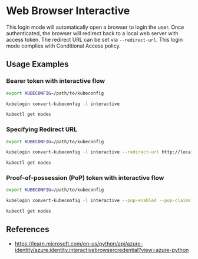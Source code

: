 # Web Browser Interactive

This login mode will automatically open a browser to login the user. 
Once authenticated, the browser will redirect back to a local web server with access token.
The redirect URL can be set via `--redirect-url`.
This login mode complies with Conditional Access policy.

## Usage Examples

### Bearer token with interactive flow

```sh
export KUBECONFIG=/path/to/kubeconfig

kubelogin convert-kubeconfig -l interactive

kubectl get nodes
```

### Specifying Redirect URL

```sh
export KUBECONFIG=/path/to/kubeconfig

kubelogin convert-kubeconfig -l interactive --redirect-url http://localhost:8080

kubectl get nodes
```


### Proof-of-possession (PoP) token with interactive flow

```sh
export KUBECONFIG=/path/to/kubeconfig

kubelogin convert-kubeconfig -l interactive --pop-enabled --pop-claims "u=/ARM/ID/OF/CLUSTER"

kubectl get nodes
```

## References

- https://learn.microsoft.com/en-us/python/api/azure-identity/azure.identity.interactivebrowsercredential?view=azure-python
